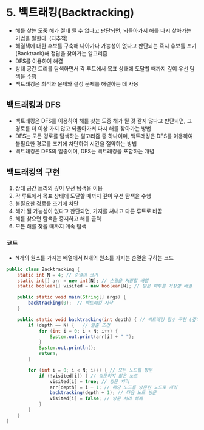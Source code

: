 # 5. 백트래킹(Backtracking)
- 해를 찾는 도중 해가 절대 될 수 없다고 판단되면, 되돌아가서 해를 다시 찾아가는 기법을 말한다. (되추적)
- 해결책에 대한 후보를 구축해 나아가다 가능성이 없다고 판단되는 즉시 후보를 포기(Backtrack)해 정답을 찾아가는 알고리즘
- DFS를 이용하여 해결
- 상태 공간 트리를 탐색하면서 각 루트에서 목표 상태에 도달할 때까지 깊이 우선 탐색을 수행
- 백트래킹은 최적화 문제와 결정 문제를 해결하는 데 사용

## 백트래킹과 DFS
- 백트래킹은 DFS를 이용하여 해를 찾는 도중 해가 될 것 같지 않다고 판단되면, 그 경로를 더 이상 가지 않고 되돌아가서 다시 해를 찾아가는 방법
- DFS는 모든 경로를 탐색하는 알고리즘 중 하나이며, 백트래킹은 DFS를 이용하여 불필요한 경로를 조기에 차단하여 시간을 절약하는 방법
- 백트래킹은 DFS의 일종이며, DFS는 백트래킹을 포함하는 개념

## 백트래킹의 구현
1. 상태 공간 트리의 깊이 우선 탐색을 이용
2. 각 루트에서 목표 상태에 도달할 때까지 깊이 우선 탐색을 수행
3. 불필요한 경로를 조기에 차단
4. 해가 될 가능성이 없다고 판단되면, 가지를 쳐내고 다른 루트로 바꿈
5. 해를 찾으면 탐색을 중지하고 해를 출력
6. 모든 해를 찾을 때까지 계속 탐색

### 코드
- N개의 원소를 가지는 배열에서 N개의 원소를 가지는 순열을 구하는 코드

```java
public class Backtracking {
    static int N = 4; // 순열의 크기
    static int[] arr = new int[N]; // 순열을 저장할 배열
    static boolean[] visited = new boolean[N]; // 방문 여부를 저장할 배열

    public static void main(String[] args) {
        backtracking(0);  // 백트래킹 시작
    }

    public static void backtracking(int depth) { // 백트래킹 함수 구현 (깊이를 파라미터로 받음)
        if (depth == N) {   // 탈출 조건
            for (int i = 0; i < N; i++) {
                System.out.print(arr[i] + " ");
            }
            System.out.println();   
            return;
        }

        for (int i = 0; i < N; i++) { // 모든 노드를 방문
            if (!visited[i]) { // 방문하지 않은 노드
                visited[i] = true; // 방문 처리
                arr[depth] = i + 1; // 해당 노드를 방문한 노드로 처리
                backtracking(depth + 1); // 다음 노드 방문
                visited[i] = false; // 방문 처리 해제
            }
        }
    }
}
```

